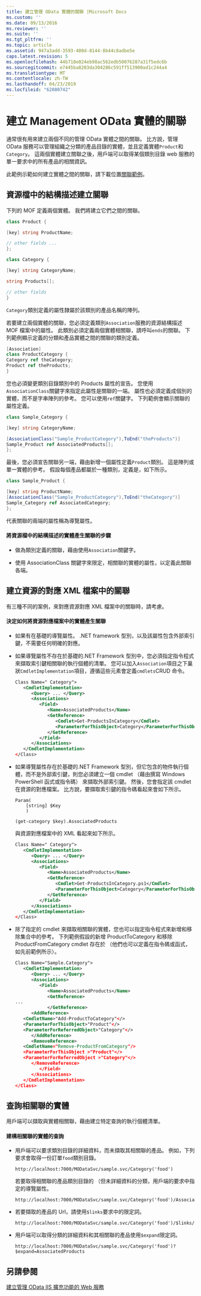 ```yaml
---
title: 建立管理 OData 實體的關聯 |Microsoft Docs
ms.custom: ''
ms.date: 09/13/2016
ms.reviewer: ''
ms.suite: ''
ms.tgt_pltfrm: ''
ms.topic: article
ms.assetid: 947a3add-3593-400d-8144-8b44c8adbe5e
caps.latest.revision: 5
ms.openlocfilehash: 44b718e024eb98ac562edb50076287a31f5edc6b
ms.sourcegitcommit: e7445ba8203da304286c591ff513900ad1c244a4
ms.translationtype: MT
ms.contentlocale: zh-TW
ms.lasthandoff: 04/23/2019
ms.locfileid: "62080742"
---
```

# <a name="associating-management-odata-entities"></a>建立 Management OData 實體的關聯

通常很有用來建立兩個不同的管理 OData 實體之間的關聯。 比方說，管理 OData 服務可以管理組織之分類的產品目錄的實體，並且定義實體`Product`和`Category`。 這兩個實體建立關聯之後，用戶端可以取得某個類別目錄 web 服務的單一要求中的所有產品的相關資訊。

此範例示範如何建立實體之間的關聯，請下載位置[關聯範例](https://code.msdn.microsoft.com:443/windowsdesktop/Association-sample-0f0fa87e)。

## <a name="creating-the-association-in-the-resource-schema-file"></a>資源檔中的結構描述建立關聯

下列的 MOF 定義兩個實體。 我們將建立它們之間的關聯。

```csharp
class Product {

[key] string ProductName;

// other fields ...
};

class Category {

[key] string CategoryName;

string Products[];

// other fields
}
```

`Category`類別定義的屬性隸屬於該類別的產品名稱的陣列。

若要建立兩個實體的關聯，您必須定義類別`Association`服務的資源結構描述 MOF 檔案中的屬性。 此類別必須定義兩個實體相關聯，請呼叫`ends`的關聯。 下列範例顯示定義的分類和產品實體之間的關聯的類別定義。

```csharp
[Association]
class ProductCategory {
Category ref theCategory;
Product ref theProducts;
}
```

您也必須變更類別目錄類別中的 Products 屬性的宣告。 您使用`AssociationClass`關鍵字來指定此屬性是關聯的一端。 屬性也必須定義成個別的實體，而不是字串陣列的參考。 您可以使用`ref`關鍵字。 下列範例會顯示關聯的屬性定義。

```csharp
class Sample_Category {

[key] string CategoryName;

[AssociationClass("Sample_ProductCategory"),ToEnd("theProducts")]
Sample_Product ref AssociatedProducts[];
};
```

最後，您必須宣告關聯另一端，藉由新增一個屬性定義`Product`類別。 這是陣列或單一實體的參考。 假設每個產品都屬於一種類別，定義是，如下所示。

```csharp
class Sample_Product {

[key] string ProductName;
[AssociationClass("Sample_ProductCategory"),ToEnd("theCategory")]
Sample_Category ref AssociatedCategory;
};
```

代表關聯的兩端的屬性稱為導覽屬性。

#### <a name="steps-for-associating-entities-in-the-resource-schema-file"></a>將資源檔中的結構描述的實體產生關聯的步驟

- 做為類別定義的關聯，藉由使用`Association`關鍵字。

- 使用 AssociationClass 關鍵字來限定，相關聯的實體的屬性，以定義此關聯各端。

## <a name="creating-the-association-in-the-resource-mapping-xml-file"></a>建立資源的對應 XML 檔案中的關聯

有三種不同的案例，來對應資源對應 XML 檔案中的關聯時，請考慮。

#### <a name="determining-how-to-associate-entities-in-the-resource-mapping-file"></a>決定如何將資源對應檔案中的實體產生關聯

- 如果有在基礎的導覽屬性。 .NET framework 型別，以及該屬性包含外部索引鍵，不需要任何明確的對應。

- 如果導覽屬性不存在於基礎的.NET Framework 型別中，您必須指定指令程式來擷取索引鍵相關聯的執行個體的清單。 您可以加入`Association`項目之下巢狀`CmdletImplementation`項目，遵循這些元素會定義`cmdlets`CRUD 命令。

  ```xml
  Class Name=" Category">
     <CmdletImplementation>
        <Query> ... </Query>
        <Associations>
           <Field>
              <Name>AssociatedProducts</Name>
              <GetReference>
                 <Cmdlet>Get-ProductsInCategory</Cmdlet>
                 <ParameterForThisObject>Category</ParameterForThisObject>
              </GetReference>
           </Field>
        </Associations>
     </CmdletImplementation>
  </Class>
  ```

- 如果導覽屬性存在於基礎的.NET Framework 型別，但它包含的物件執行個體，而不是外部索引鍵，則您必須建立一個 cmdlet （藉由撰寫 Windows PowerShell 函式或指令碼） 來擷取外部索引鍵。 然後，您會指定該 cmdlet 在資源的對應檔案。 比方說，要擷取索引鍵的指令碼看起來會如下所示。

  ```
  Param(
      [string] $Key
      )

  (get-category $key).AssociatedProducts

  ```

  與資源對應檔案中的 XML 看起來如下所示。

  ```xml
  Class Name=" Category">
     <CmdletImplementation>
        <Query> ... </Query>
        <Associations>
           <Field>
              <Name>AssociatedProducts</Name>
              <GetReference>
                 <Cmdlet>Get-ProductsInCategory.ps1</Cmdlet>
                 <ParameterForThisObject>Category</ParameterForThisObject>
              </GetReference>
           </Field>
        </Associations>
     </CmdletImplementation>
  </Class>
  ```

- 除了指定的 cmdlet 來擷取相關聯的實體，您也可以指定指令程式來新增和移除集合中的參考。 下列範例假設的新增 ProductToCategory 和移除 ProductFromCategory cmdlet 存在於 （他們也可以定義在指令碼或函式，如先前範例所示）。

  ```xml
  Class Name="Sample.Category">
     <CmdletImplementation>
        <Query> ... </Query>
        <Associations>
           <Field>
              <Name>AssociatedProducts</Name>
              <GetReference>
  ...
              </GetReference>
        <AddReference>
     <CmdletName>"Add-ProductToCategory"</>
     <ParameterForThisObject>"Product"</>
     <ParameterForReferredObject>"Category"</>
        </AddReference>
        <RemoveReference>
     <CmdletName="Remove-ProductFromCategory"/>
     <ParameterForThisObject >"Product"</>
     <ParameterForReferredObject >"Category"</>
        </RemoveReference>
           </Field>
        </Associations>
     </CmdletImplementation>
  </Class>
  ```

## <a name="querying-associated-entities"></a>查詢相關聯的實體

用戶端可以擷取與實體相關聯，藉由建立特定查詢的執行個體清單。

#### <a name="constructing-queries-for-associated-entities"></a>建構相關聯的實體的查詢

- 用戶端可以要求類別目錄的詳細資料，而未擷取其相關聯的產品。 例如，下列要求會取得一份訂單`food`類別目錄。

  ```
  http://localhost:7000/MODataSvc/sample.svc/Category('food')
  ```

  若要取得相關聯的產品類別目錄的 （但未詳細資料的分類，用戶端的要求中指定的導覽屬性。

  ```
  http://localhost:7000/MODataSvc/sample.svc/Category('food')/AssociatedProducts
  ```

- 若要擷取的產品的 Url，請使用`$links`要求中的限定詞。

  ```
  http://localhost:7000/MODataSvc/sample.svc/Category('food')/$links/AssociatedProducts
  ```

- 用戶端可以取得分類的詳細資料和其相關聯的產品使用`$expand`限定詞。

  ```
  http://localhost:7000/MODataSvc/sample.svc/Category('food')?$expand=AssociatedProducts
  ```

## <a name="see-also"></a>另請參閱

[建立管理 OData IIS 擴充功能的 Web 服務](./creating-a-management-odata-web-service.md)